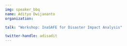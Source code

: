 ```yaml
---
img: speaker_bbq
name: Adityo Dwijananto
organization: 

talk: "Workshop: InaSAFE for Disaster Impact Analysis"

twitter-handle: adisadit
---
```


